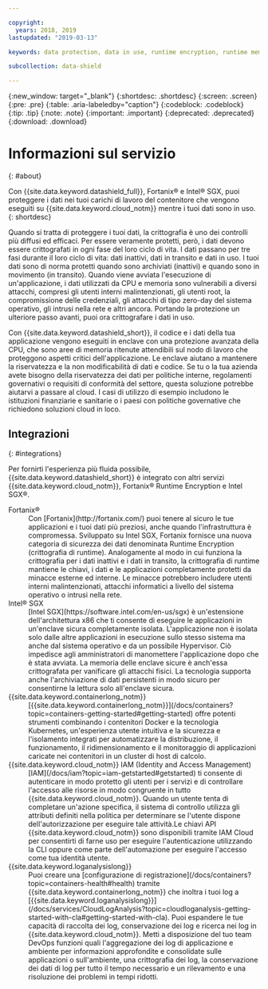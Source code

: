 ```yaml
---

copyright:
  years: 2018, 2019
lastupdated: "2019-03-13"

keywords: data protection, data in use, runtime encryption, runtime memory encryption, encrypted memory, intel sgx, software guard extensions, fortanix runtime encryption

subcollection: data-shield

---
```


{:new_window: target="_blank"}
{:shortdesc: .shortdesc}
{:screen: .screen}
{:pre: .pre}
{:table: .aria-labeledby="caption"}
{:codeblock: .codeblock}
{:tip: .tip}
{:note: .note}
{:important: .important}
{:deprecated: .deprecated}
{:download: .download}

# Informazioni sul servizio
{: #about}

Con {{site.data.keyword.datashield_full}}, Fortanix® e Intel® SGX, puoi proteggere i dati nei tuoi carichi di lavoro del contenitore che vengono eseguiti su {{site.data.keyword.cloud_notm}} mentre i tuoi dati sono in uso.
{: shortdesc}

Quando si tratta di proteggere i tuoi dati, la crittografia è uno dei controlli più diffusi ed efficaci. Per essere veramente protetti, però, i dati devono essere crittografati in ogni fase del loro ciclo di vita. I dati passano per tre fasi durante il loro ciclo di vita: dati inattivi, dati in transito e dati in uso. I tuoi dati sono di norma protetti quando sono archiviati (inattivi) e quando sono in movimento (in transito). Quando viene avviata l'esecuzione di un'applicazione, i dati utilizzati da CPU e memoria sono vulnerabili a diversi attacchi, compresi gli utenti interni malintenzionati, gli utenti root, la compromissione delle credenziali, gli attacchi di tipo zero-day del sistema operativo, gli intrusi nella rete e altri ancora. Portando la protezione un ulteriore passo avanti, puoi ora crittografare i dati in uso. 

Con {{site.data.keyword.datashield_short}}, il codice e i dati della tua applicazione vengono eseguiti in enclave con una protezione avanzata della CPU, che sono aree di memoria ritenute attendibili sul nodo di lavoro che proteggono aspetti critici dell'applicazione. Le enclave aiutano a mantenere la riservatezza e la non modificabilità di dati e codice. Se tu o la tua azienda avete bisogno della riservatezza dei dati per politiche interne, regolamenti governativi o requisiti di conformità del settore, questa soluzione potrebbe aiutarvi a passare al cloud. I casi di utilizzo di esempio includono le istituzioni finanziarie e sanitarie o i paesi con politiche governative che richiedono soluzioni cloud in loco.


## Integrazioni
{: #integrations}

Per fornirti l'esperienza più fluida possibile, {{site.data.keyword.datashield_short}} è integrato con altri servizi {{site.data.keyword.cloud_notm}}, Fortanix® Runtime Encryption e Intel SGX®.

<dl>
  <dt>Fortanix®</dt>
    <dd>Con [Fortanix](http://fortanix.com/) puoi tenere al sicuro le tue applicazioni e i tuoi dati più preziosi, anche quando l'infrastruttura è compromessa. Sviluppato su Intel SGX, Fortanix fornisce una nuova categoria di sicurezza dei dati denominata Runtime Encryption (crittografia di runtime). Analogamente al modo in cui funziona la crittografia per i dati inattivi e i dati in transito, la crittografia di runtime mantiene le chiavi, i dati e le applicazioni completamente protetti da minacce esterne ed interne. Le minacce potrebbero includere utenti interni malintenzionati, attacchi informatici a livello del sistema operativo o intrusi nella rete.</dd>
  <dt>Intel® SGX</dt>
    <dd>[Intel SGX](https://software.intel.com/en-us/sgx) è un'estensione dell'architettura x86 che ti consente di eseguire le applicazioni in un'enclave sicura completamente isolata. L'applicazione non è isolata solo dalle altre applicazioni in esecuzione sullo stesso sistema ma anche dal sistema operativo e da un possibile Hypervisor. Ciò impedisce agli amministratori di manomettere l'applicazione dopo che è stata avviata. La memoria delle enclave sicure è anch'essa crittografata per vanificare gli attacchi fisici. La tecnologia supporta anche l'archiviazione di dati persistenti in modo sicuro per consentirne la lettura solo all'enclave sicura.</dd>
  <dt>{{site.data.keyword.containerlong_notm}}</dt>
    <dd>[{{site.data.keyword.containerlong_notm}}](/docs/containers?topic=containers-getting-started#getting-started) offre potenti strumenti combinando i contenitori Docker e la tecnologia Kubernetes, un'esperienza utente intuitiva e la sicurezza e l'isolamento integrati per automatizzare la distribuzione, il funzionamento, il ridimensionamento e il monitoraggio di applicazioni caricate nei contenitori in un cluster di host di calcolo. </dd>
  <dt>{{site.data.keyword.cloud_notm}} IAM (Identity and Access Management)</dt>
    <dd>[IAM](/docs/iam?topic=iam-getstarted#getstarted) ti consente di autenticare in modo protetto gli utenti per i servizi e di controllare l'accesso alle risorse in modo congruente in tutto {{site.data.keyword.cloud_notm}}. Quando un utente tenta di completare un'azione specifica, il sistema di controllo utilizza gli attributi definiti nella politica per determinare se l'utente dispone dell'autorizzazione per eseguire tale attività.Le chiavi API {{site.data.keyword.cloud_notm}} sono disponibili tramite IAM Cloud per consentirti di farne uso per eseguire l'autenticazione utilizzando la CLI oppure come parte dell'automazione per eseguire l'accesso come tua identità utente.</dd>
  <dt>{{site.data.keyword.loganalysislong}}</dt>
    <dd>Puoi creare una [configurazione di registrazione](/docs/containers?topic=containers-health#health) tramite {{site.data.keyword.containerlong_notm}} che inoltra i tuoi log a [{{site.data.keyword.loganalysislong}}](/docs/services/CloudLogAnalysis?topic=cloudloganalysis-getting-started-with-cla#getting-started-with-cla). Puoi espandere le tue capacità di raccolta dei log, conservazione dei log e ricerca nei log in {{site.data.keyword.cloud_notm}}. Metti a disposizione del tuo team DevOps funzioni quali l'aggregazione dei log di applicazione e ambiente per informazioni approfondite e consolidate sulle applicazioni o sull'ambiente, una crittografia dei log, la conservazione dei dati di log per tutto il tempo necessario e un rilevamento e una risoluzione dei problemi in tempi ridotti.</dd>
</dl>
